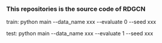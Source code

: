 ### This repositories is the source code of RDGCN

train:
python main --data_name xxx --evaluate 0 --seed xxx

test:
python main --data_name xxx --evaluate 1 --seed xxx